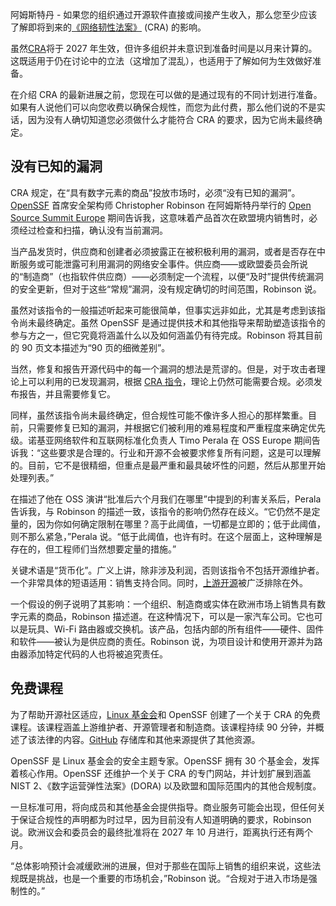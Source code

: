 阿姆斯特丹 - 如果您的组织通过开源软件直接或间接产生收入，那么您至少应该了解即将到来的[《网络韧性法案》](https://thenewstack.io/what-the-eus-cyber-resilience-act-cra-means-for-open-source/) (CRA) 的影响。

虽然[CRA](https://thenewstack.io/open-source-development-threatened-in-europe/)将于 2027 年生效，但许多组织并未意识到准备时间是以月来计算的。这既适用于仍在讨论中的立法（这增加了混乱），也适用于了解如何为生效做好准备。

在介绍 CRA 的最新进展之前，您现在可以做的是通过现有的不同计划进行准备。如果有人说他们可以向您收费以确保合规性，而您为此付费，那么他们说的不是实话，因为没有人确切知道您必须做什么才能符合 CRA 的要求，因为它尚未最终确定。

## 没有已知的漏洞

CRA 规定，在“具有数字元素的商品”投放市场时，必须“没有已知的漏洞”。[OpenSSF](https://thenewstack.io/openssf-boosts-software-supply-chain-security-with-slsa-1-0/) 首席安全架构师 Christopher Robinson 在阿姆斯特丹举行的 [Open Source Summit Europe](https://events.linuxfoundation.org/open-source-summit-europe/) 期间告诉我，这意味着产品首次在欧盟境内销售时，必须经过检查和扫描，确认没有当前漏洞。

当产品发货时，供应商和创建者必须披露正在被积极利用的漏洞，或者是否存在中断服务或可能泄露可利用漏洞的网络安全事件。供应商——或欧盟委员会所说的“制造商”（也指软件供应商）——必须制定一个流程，以便“及时”提供传统漏洞的安全更新，但对于这些“常规”漏洞，没有规定确切的时间范围，Robinson 说。

虽然对该指令的一般描述听起来可能很简单，但事实远非如此，尤其是考虑到该指令尚未最终确定。虽然 OpenSSF 是通过提供技术和其他指导来帮助塑造该指令的参与方之一，但它究竟将涵盖什么以及如何涵盖仍有待完成。Robinson 将其目前的 90 页文本描述为“90 页的细微差别”。

当然，修复和报告开源代码中的每一个漏洞的想法是荒谬的。但是，对于攻击者理论上可以利用的已发现漏洞，根据 [CRA 指令](https://thenewstack.io/how-linux-kernel-deals-with-tracking-cve-security-issues/)，理论上仍然可能需要合规。必须发布报告，并且需要修复它。

同样，虽然该指令尚未最终确定，但合规性可能不像许多人担心的那样繁重。目前，只需要修复已知的漏洞，并根据它们被利用的难易程度和严重程度来确定优先级。诺基亚网络软件和互联网标准化负责人 Timo Perala 在 OSS Europe 期间告诉我：“这些要求是合理的。行业和开源不会被要求修复所有问题，这是可以理解的。目前，它不是很精细，但重点是最严重和最具破坏性的问题，然后从那里开始处理列表。”

在描述了他在 OSS 演讲“批准后六个月我们在哪里”中提到的利害关系后，Perala 告诉我，与 Robinson 的描述一致，该指令的影响仍然存在歧义。“它仍然不是定量的，因为你如何确定限制在哪里？高于此阈值，一切都是立即的；低于此阈值，则不那么紧急，”Perala 说。“低于此阈值，也许有时。在这个层面上，这种理解是存在的，但工程师们当然想要定量的措施。”

关键术语是“货币化”。广义上讲，除非涉及利润，否则该指令不包括开源维护者。一个非常具体的短语适用：销售支持合同。同时，[上游开源](https://thenewstack.io/open-source-development-threatened-in-europe/)被广泛排除在外。

一个假设的例子说明了其影响：一个组织、制造商或实体在欧洲市场上销售具有数字元素的商品，Robinson 描述道。在这种情况下，可以是一家汽车公司。它也可以是玩具、Wi-Fi 路由器或交换机。该产品，包括内部的所有组件——硬件、固件和软件——被认为是供应商的责任。Robinson 说，为项目设计和使用开源并为路由器添加特定代码的人也将被追究责任。

## 免费课程

为了帮助开源社区适应，[Linux 基金会](https://training.linuxfoundation.org/training/course-catalog/?utm_content=inline+mention)和 OpenSSF 创建了一个关于 CRA 的免费课程。该课程涵盖上游维护者、开源管理者和制造商。该课程持续 90 分钟，并概述了该法律的内容。[GitHub](https://thenewstack.io/github-loses-its-ceo-and-independence/) 存储库和其他来源提供了其他资源。

OpenSSF 是 Linux 基金会的安全主题专家。OpenSSF 拥有 30 个基金会，发挥着核心作用。OpenSSF 还维护一个关于 CRA 的专门网站，并计划扩展到涵盖 NIST 2、《数字运营弹性法案》(DORA) 以及欧盟和国际范围内的其他合规制度。

一旦标准可用，将向成员和其他基金会提供指导。商业服务可能会出现，但任何关于保证合规性的声明都为时过早，因为目前没有人知道明确的要求，Robinson 说。欧洲议会和委员会的最终批准将在 2027 年 10 月进行，距离执行还有两个月。

“总体影响预计会减缓欧洲的进展，但对于那些在国际上销售的组织来说，这些法规既是挑战，也是一个重要的市场机会，”Robinson 说。“合规对于进入市场是强制性的。”

